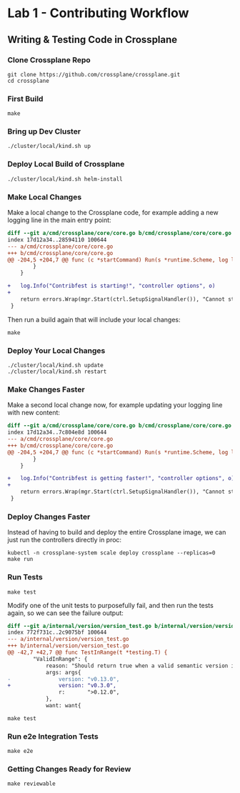 # Lab 1 - Contributing Workflow

## Writing & Testing Code in Crossplane

### Clone Crossplane Repo

```console
git clone https://github.com/crossplane/crossplane.git
cd crossplane
```

### First Build

```console
make
```

### Bring up Dev Cluster

```console
./cluster/local/kind.sh up
```

### Deploy Local Build of Crossplane

```console
./cluster/local/kind.sh helm-install
```

### Make Local Changes

Make a local change to the Crossplane code, for example adding a new logging
line in the main entry point:

```patch
diff --git a/cmd/crossplane/core/core.go b/cmd/crossplane/core/core.go
index 17d12a34..28594110 100644
--- a/cmd/crossplane/core/core.go
+++ b/cmd/crossplane/core/core.go
@@ -204,5 +204,7 @@ func (c *startCommand) Run(s *runtime.Scheme, log logging.Logger) error { //noli
 		}
 	}

+	log.Info("Contribfest is starting!", "controller options", o)
+
 	return errors.Wrap(mgr.Start(ctrl.SetupSignalHandler()), "Cannot start controller manager")
 }
```

Then run a build again that will include your local changes:

```console
make
```

### Deploy Your Local Changes

```console
./cluster/local/kind.sh update
./cluster/local/kind.sh restart
```

### Make Changes Faster

Make a second local change now, for example updating your logging line with new
content:

```patch
diff --git a/cmd/crossplane/core/core.go b/cmd/crossplane/core/core.go
index 17d12a34..7c804e8d 100644
--- a/cmd/crossplane/core/core.go
+++ b/cmd/crossplane/core/core.go
@@ -204,5 +204,7 @@ func (c *startCommand) Run(s *runtime.Scheme, log logging.Logger) error { //noli
 		}
 	}

+	log.Info("Contribfest is getting faster!", "controller options", o)
+
 	return errors.Wrap(mgr.Start(ctrl.SetupSignalHandler()), "Cannot start controller manager")
 }
```

### Deploy Changes Faster

Instead of having to build and deploy the entire Crossplane image, we can just
run the controllers directly in proc:

```console
kubectl -n crossplane-system scale deploy crossplane --replicas=0
make run
```

### Run Tests

```console
make test
```

Modify one of the unit tests to purposefully fail, and then run the tests again,
so we can see the failure output:

```patch
diff --git a/internal/version/version_test.go b/internal/version/version_test.go
index 772f731c..2c9075bf 100644
--- a/internal/version/version_test.go
+++ b/internal/version/version_test.go
@@ -42,7 +42,7 @@ func TestInRange(t *testing.T) {
 		"ValidInRange": {
 			reason: "Should return true when a valid semantic version is in a valid range.",
 			args: args{
-				version: "v0.13.0",
+				version: "v0.3.0",
 				r:       ">0.12.0",
 			},
 			want: want{
```

```console
make test
```

### Run e2e Integration Tests

```console
make e2e
```

### Getting Changes Ready for Review

```console
make reviewable
```